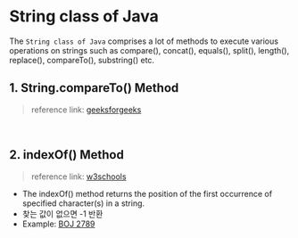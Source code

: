 
# String class of Java
The `String class of Java`  comprises a lot of methods to execute various operations on 
strings such as compare(), concat(), equals(), split(), length(), replace(), compareTo(), substring() etc.


## 1. String.compareTo() Method
> reference link: [geeksforgeeks](https://www.geeksforgeeks.org/java-string-compareto-method-with-examples/)

<br>

## 2. indexOf() Method
> reference link: [w3schools](https://www.w3schools.com/java/ref_string_indexof.asp)
* The indexOf() method returns the position of the first occurrence of specified character(s) in a string.
* 찾는 값이 없으면 -1 반환
* Example: [BOJ 2789](https://www.acmicpc.net/problem/2789)
